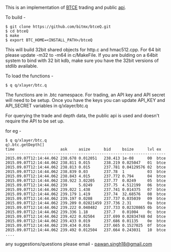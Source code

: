 
This is an implementation of [BTCE](https://btc-e.com) trading and public [api](https://btc-e.com/tapi/docs).

To build -

```
$ git clone https://github.com/bitmx/btceQ.git
$ cd btceQ
$ make
$ export BTC_HOME=<INSTALL_PATH>/btceQ

```

This will build 32bit shared objects for http.c and hmac512.cpp. For 64 bit please update -m32 to -m64 in c/MakeFile. If you are bulding on a 64bit system to bind with 32 bit kdb, make sure you have the 32bit versions of stdlib available.

To load the functions -
```
$ q q/xlayer/btc.q
```
The functions are in .btc namespace. For trading, an API key and API secret will need to be setup. Once you have the keys you can update API_KEY and API_SECRET variables in q/xlayer/btc.q

For querying the trade and depth data, the public api is used and doesn't require the API to be set up.

for eg -
```
$ q q/xlayer/btc.q
q).btc.getDepth[]
time                    ask     asize      bid     bsize      lvl ex  
----------------------------------------------------------------------
2015.09.07T12:14:44.062 238.678 0.012051   238.413 1e-08      00  btce
2015.09.07T12:14:44.062 238.811 0.015      238.219 0.025047   01  btce
2015.09.07T12:14:44.062 238.813 0.015      237.781 0.04129576 02  btce
2015.09.07T12:14:44.062 238.839 0.03       237.78  1          03  btce
2015.09.07T12:14:44.062 238.843 4.015      237.772 0.794      04  btce
2015.09.07T12:14:44.062 238.922 3.02205    237.77  0.0249     05  btce
2015.09.07T12:14:44.062 239     5.0249     237.75  4.512199   06  btce
2015.09.07T12:14:44.062 239.022 1.438      237.741 0.014375   07  btce
2015.09.07T12:14:44.062 239.179 1.419      237.74  32.68576   08  btce
2015.09.07T12:14:44.062 239.197 0.0208     237.737 0.035039   09  btce
2015.09.07T12:14:44.062 239.209 0.02821459 237.736 2.31       0a  btce
2015.09.07T12:14:44.062 239.222 0.040482   237.733 0.02320865 0b  btce
2015.09.07T12:14:44.062 239.336 1.18       237.7   0.01004    0c  btce
2015.09.07T12:14:44.062 239.422 0.02504    237.699 0.02834748 0d  btce
2015.09.07T12:14:44.062 239.433 0.019      237.686 0.01135    0e  btce
2015.09.07T12:14:44.062 239.434 0.016      237.665 0.1527025  0f  btce
2015.09.07T12:14:44.062 239.492 0.012504   237.664 0.243031   10  btce
....
```

any suggestions/questions please email - pawan.singh18@gmail.com


